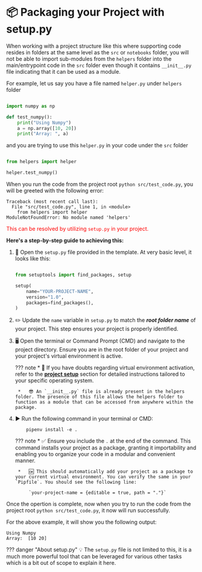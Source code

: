 # 📦 **Packaging your Project with setup.py**

When working with a project structure like this where supporting code resides in folders at the same level as the `src` or `notebooks` folder, you will not be able to import sub-modules from the `helpers` folder into the main/entrypoint code in the `src` folder even though it contains `__init__.py` file indicating that it can be used as a module.

For example, let us say you have a file named `helper.py` under `helpers` folder

```py title="helper.py"

import numpy as np

def test_numpy():
    print("Using Numpy")
    a = np.array([10, 20])
    print("Array: ", a)

```

and you are trying to use this `helper.py` in your code under the `src` folder

```py title="test_code.py"

from helpers import helper

helper.test_numpy()

```

When you run the code from the project root `python src/test_code.py`, you will be greeted with the following error:

```shell
Traceback (most recent call last):
  File "src/test_code.py", line 1, in <module>
    from helpers import helper
ModuleNotFoundError: No module named 'helpers'

```

<span style="color:red">This can be resolved by utilizing `setup.py` in your project.</span>

**Here's a step-by-step guide to achieving this:**

1. 📂 Open the `setup.py` file provided in the template. At very basic level, it looks like this:

    ```py title="setup.py"

    from setuptools import find_packages, setup

    setup(
        name="YOUR-PROJECT-NAME",
        version="1.0",
        packages=find_packages(),
    )

    ```

2. ✏️ Update the `name` variable in `setup.py` to match the ***root folder name*** of your project. This step ensures your project is properly identified.

3. 🖥️ Open the terminal or Command Prompt (CMD) and navigate to the project directory. Ensure you are in the root folder of your project and your project's virtual environment is active.

    ??? note
        *   🤔 If you have doubts regarding virtual environment activation, refer to the [**project setup**](project-setup.md) section for detailed instructions tailored to your specific operating system.

        *   😎 An `__init__.py` file is already present in the helpers folder. The presence of this file allows the helpers folder to function as a module that can be accessed from anywhere within the package.

4. ▶️ Run the following command in your terminal or CMD: 

    ```shell
        pipenv install -e .
    ```
    ??? note
        *   ✅ Ensure you include the `.` at the end of the command. This command installs your project as a package, granting it importability and enabling you to organize your code in a modular and convenient manner.

        *   🆗 This should automatically add your project as a package to your current virtual environment. You can verify the same in your `Pipfile`. You should see the following line:
        
            `your-project-name = {editable = true, path = "."}`


Once the opertion is complete, now when you try to run the code from the project root `python src/test_code.py`, it now will run successfully. 

For the above example, it will show you the following output:

```
Using Numpy
Array:  [10 20]
```
    
??? danger "About setup.py"
    💡 The `setup.py` file is not limited to this, it is a much more powerful tool that can be leveraged for various other tasks which is a bit out of scope to explain it here.
